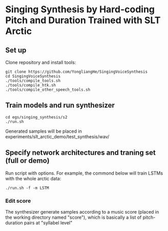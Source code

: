# Singing Synthesis by Hard-coding Pitch and Duration Trained with SLT Arctic

## Set up
Clone repository and install tools:
```
git clone https://github.com/YongliangHe/SingingVoiceSynthesis
cd SingingVoiceSynthesis
./tools/compile_tools.sh
./tools/compile_htk.sh
./tools/compile_other_speech_tools.sh
```

## Train models and run synthesizer
```
cd egs/singing_synthesis/s2
./run.sh
```
Generated samples will be placed in experiments/slt_arctic_demo/test_synthesis/wav/

## Specify network architectures and traning set (full or demo)
Run script with options. For example, the commond below will train LSTMs with the whole arctic data:
```
./run.sh -f -m LSTM
```

### Edit score
The synthesizer generate samples according to a music score (placed in the working directory named "score"), which is basically a list of pitch-duration pairs at "syllabel level"

